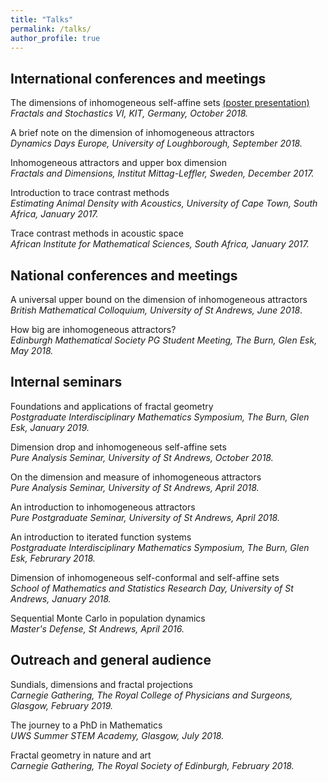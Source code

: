```yaml
---
title: "Talks"
permalink: /talks/
author_profile: true
---
```


<!--[See a map of all the places I've given a talk!](https://stuartburrell.github.io/talkmap.html)-->

## International conferences and meetings
The dimensions of inhomogeneous self-affine sets [(poster presentation)](https://stuartburrell.github.io/files/poster.pdf)  
*Fractals and Stochastics VI, KIT, Germany, October 2018.*

A brief note on the dimension of inhomogeneous attractors  
*Dynamics Days Europe, University of Loughborough, September 2018.*  

Inhomogeneous attractors and upper box dimension  
*Fractals and Dimensions, Institut Mittag-Leffler, Sweden, December 2017.*  

Introduction to trace contrast methods  
*Estimating Animal Density with Acoustics, University of Cape Town, South Africa, January 2017.*    

Trace contrast methods in acoustic space  
*African Institute for Mathematical Sciences, South Africa, January 2017.*  

## National conferences and meetings
A universal upper bound on the dimension of inhomogeneous attractors  
*British Mathematical Colloquium, University of St Andrews, June 2018*.  

How big are inhomogeneous attractors?  
*Edinburgh Mathematical Society PG Student Meeting, The Burn, Glen Esk, May 2018.*  

## Internal seminars
Foundations and applications of fractal geometry  
*Postgraduate Interdisciplinary Mathematics Symposium, The Burn, Glen Esk, January 2019.*  

Dimension drop and inhomogeneous self-affine sets  
*Pure Analysis Seminar, University of St Andrews, October 2018.*  

On the dimension and measure of inhomogeneous attractors  
*Pure Analysis Seminar, University of St Andrews, April 2018.*  

An introduction to inhomogeneous attractors  
*Pure Postgraduate Seminar, University of St Andrews, April 2018.*

An introduction to iterated function systems  
*Postgraduate Interdisciplinary Mathematics Symposium, The Burn, Glen Esk, Februrary 2018.*  

Dimension of inhomogeneous self-conformal and self-affine sets  
*School of Mathematics and Statistics Research Day, University of St Andrews, January 2018.*  

Sequential Monte Carlo in population dynamics  
*Master's Defense, St Andrews, April 2016.*

## Outreach and general audience
Sundials, dimensions and fractal projections  
*Carnegie Gathering, The Royal College of Physicians and Surgeons, Glasgow, February 2019.*  

The journey to a PhD in Mathematics  
*UWS Summer STEM Academy, Glasgow, July 2018.*  

Fractal geometry in nature and art  
*Carnegie Gathering, The Royal Society of Edinburgh, February 2018.*  

